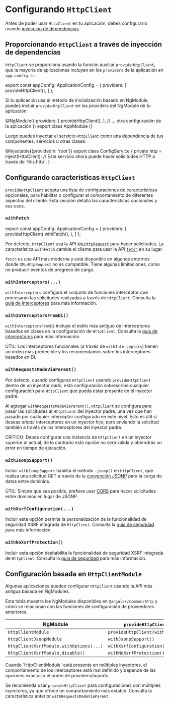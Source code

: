 # Configurando `HttpClient`

Antes de poder usar `HttpClient` en tu aplicación, debes configurarlo usando [inyección de dependencias](guide/di).

## Proporcionando `HttpClient` a través de inyección de dependencias

`HttpClient` se proporciona usando la función auxiliar `provideHttpClient`, que la mayoría de aplicaciones incluyen en los `providers` de la aplicación en `app.config.ts`.

<docs-code language="ts">
export const appConfig: ApplicationConfig = {
  providers: [
    provideHttpClient(),
  ]
};
</docs-code>

Si tu aplicación usa el método de inicialización basado en NgModule, puedes incluir `provideHttpClient` en los providers del NgModule de tu aplicación:

<docs-code language="ts">
@NgModule({
  providers: [
    provideHttpClient(),
  ],
  // ... otra configuración de la aplicación
})
export class AppModule {}
</docs-code>

Luego puedes inyectar el servicio `HttpClient` como una dependencia de tus componentes, servicios u otras clases:

<docs-code language="ts">
@Injectable({providedIn: 'root'})
export class ConfigService {
  private http = inject(HttpClient);
  // Este servicio ahora puede hacer solicitudes HTTP a través de `this.http`.
}
</docs-code>

## Configurando características `HttpClient`

`provideHttpClient` acepta una lista de configuraciones de características opcionales, para habilitar o configurar el comportamiento de diferentes aspectos del cliente. Esta sección detalla las características opcionales y sus usos.

### `withFetch`

<docs-code language="ts">
export const appConfig: ApplicationConfig = {
  providers: [
    provideHttpClient(
      withFetch(),
    ),
  ]
};
</docs-code>

Por defecto, `HttpClient` usa la API [`XMLHttpRequest`](https://developer.mozilla.org/es/docs/Web/API/XMLHttpRequest) para hacer solicitudes. La característica `withFetch` cambia el cliente para usar la API [`fetch`](https://developer.mozilla.org/es/docs/Web/API/Fetch_API) en su lugar.

`fetch` es una API más moderna y está disponible en algunos entornos donde `XMLHttpRequest` no es compatible. Tiene algunas limitaciones, como no producir eventos de progreso de carga.

### `withInterceptors(...)`

`withInterceptors` configura el conjunto de funciones interceptor que procesarán las solicitudes realizadas a través de `HttpClient`. Consulta la [guía de interceptores](guide/http/interceptors) para más información.

### `withInterceptorsFromDi()`

`withInterceptorsFromDi` incluye el estilo más antiguo de interceptores basados en clases en la configuración de `HttpClient`. Consulta la [guía de interceptores](guide/http/interceptors) para más información.

ÚTIL: Los interceptores funcionales (a través de `withInterceptors`) tienen un orden más predecible y los recomendamos sobre los interceptores basados en DI.

### `withRequestsMadeViaParent()`

Por defecto, cuando configuras `HttpClient` usando `provideHttpClient` dentro de un inyector dado, esta configuración sobrescribe cualquier configuración para `HttpClient` que pueda estar presente en el inyector padre.

Al agregar `withRequestsMadeViaParent()`, `HttpClient` se configura para pasar las solicitudes al `HttpClient` del inyector padre, una vez que han pasado por cualquier interceptor configurado en este nivel. Esto es útil si deseas _añadir_ interceptores en un inyector hijo, pero enviando la solicitud también a través de los interceptores del inyector padre.

CRÍTICO: Debes configurar una instancia de `HttpClient` en un inyector superior al actual, de lo contrario esta opción no será válida y obtendrás un error en tiempo de ejecución.

### `withJsonpSupport()`

Incluir `withJsonpSupport` habilita el método `.jsonp()` en `HttpClient`, que realiza una solicitud GET a través de la [convención JSONP](https://es.wikipedia.org/wiki/JSONP) para la carga de datos entre dominios.

ÚTIL: Simpre que sea posible, prefiere usar [CORS](https://developer.mozilla.org/docs/Web/HTTP/CORS) para hacer solicitudes entre dominios en lugar de JSONP.

### `withXsrfConfiguration(...)`

Incluir esta opción permite la personalización de la funcionalidad de seguridad XSRF integrada de `HttpClient`. Consulta la [guía de seguridad](best-practices/security) para más información.

### `withNoXsrfProtection()`

Incluir esta opción deshabilita la funcionalidad de seguridad XSRF integrada de `HttpClient`. Consulta la [guía de seguridad](best-practices/security) para más información.

## Configuración basada en `HttpClientModule`

Algunas aplicaciones pueden configurar `HttpClient` usando la API más antigua basada en NgModules.

Esta tabla muestra los NgModules disponibles en `@angular/common/http` y cómo se relacionan con las funciones de configuración de proveedores anteriores.

| **NgModule**                            | `provideHttpClient()` Equivalente              |
| --------------------------------------- | --------------------------------------------- |
| `HttpClientModule`                      | `provideHttpClient(withInterceptorsFromDi())` |
| `HttpClientJsonpModule`                 | `withJsonpSupport()`                          |
| `HttpClientXsrfModule.withOptions(...)` | `withXsrfConfiguration(...)`                  |
| `HttpClientXsrfModule.disable()`        | `withNoXsrfProtection()`                      |

<docs-callout important title="Ten cuidado al usar HttpClientModule en múltiples inyectores">
Cuando `HttpClientModule` está presente en múltiples inyectores, el comportamiento de los interceptores está mal definido y depende de las opciones exactas y el orden de providers/imports.

Se recomienda usar `provideHttpClient` para configuraciones con múltiples inyectores, ya que ofrece un comportamiento más estable. Consulta la característica anterior `withRequestsMadeViaParent`.
</docs-callout>
